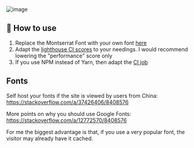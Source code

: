 ![image](https://user-images.githubusercontent.com/18708105/192618663-7c0e11f1-86ad-45d5-b506-693bc94e08a6.png)


## 🚀 How to use

1. Replace the Montserrat Font with your own font [here](https://github.com/konstantinschuette/gatsby-tailwind-starter/blob/main/src/components/seo.js#L8)
2. Adapt the [lighthouse CI scores](https://github.com/konstantinschuette/gatsby-tailwind-starter/blob/main/.github/workflows/assertions.json) to your needings. I would recommend lowering the "performance" score only
3. If you use NPM instead of Yarn, then adapt the [CI job](https://github.com/konstantinschuette/gatsby-tailwind-starter/blob/main/.github/workflows/ci.yml)


## Fonts
Self host your fonts if the site is viewed by users from China: https://stackoverflow.com/a/37426406/8408576

More points on why you should use Google Fonts: https://stackoverflow.com/a/12772570/8408576

For me the biggest advantage is that, if you use a very popular font, the visitor may already have it cached.
